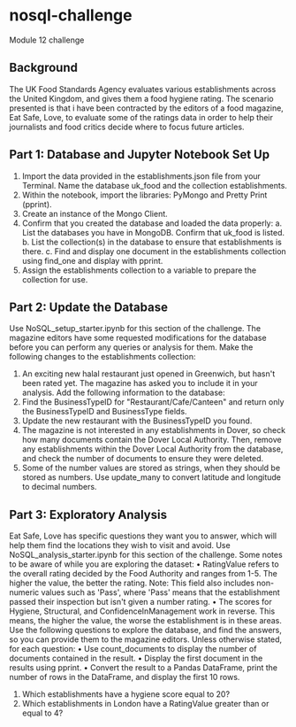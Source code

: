 # nosql-challenge
Module 12 challenge

## Background
The UK Food Standards Agency evaluates various establishments across the United Kingdom, and gives them a food hygiene rating. The scenario presented is that i have  been contracted by the editors of a food magazine, Eat Safe, Love, to evaluate some of the ratings data in order to help their journalists and food critics decide where to focus future articles.

## Part 1: Database and Jupyter Notebook Set Up

1.	Import the data provided in the establishments.json file from your Terminal. Name the database uk_food and the collection establishments. 
2.	Within the notebook, import the libraries: PyMongo and Pretty Print (pprint).
3.	Create an instance of the Mongo Client.
4.	Confirm that you created the database and loaded the data properly:
  a.	List the databases you have in MongoDB. Confirm that uk_food is listed.
  b.	List the collection(s) in the database to ensure that establishments is there.
  c.	Find and display one document in the establishments collection using find_one and display with pprint.
5.	Assign the establishments collection to a variable to prepare the collection for use.

## Part 2: Update the Database
Use NoSQL_setup_starter.ipynb for this section of the challenge.
The magazine editors have some requested modifications for the database before you can perform any queries or analysis for them. Make the following changes to the establishments collection:
1.	An exciting new halal restaurant just opened in Greenwich, but hasn't been rated yet. The magazine has asked you to include it in your analysis. Add the following information to the database:
30.	Find the BusinessTypeID for "Restaurant/Cafe/Canteen" and return only the BusinessTypeID and BusinessType fields.
31.	Update the new restaurant with the BusinessTypeID you found.
32.	The magazine is not interested in any establishments in Dover, so check how many documents contain the Dover Local Authority. Then, remove any establishments within the Dover Local Authority from the database, and check the number of documents to ensure they were deleted.
33.	Some of the number values are stored as strings, when they should be stored as numbers. Use update_many to convert latitude and longitude to decimal numbers.

## Part 3: Exploratory Analysis
Eat Safe, Love has specific questions they want you to answer, which will help them find the locations they wish to visit and avoid.
Use NoSQL_analysis_starter.ipynb for this section of the challenge.
Some notes to be aware of while you are exploring the dataset:
•	RatingValue refers to the overall rating decided by the Food Authority and ranges from 1-5. The higher the value, the better the rating. Note: This field also includes non-numeric values such as 'Pass', where 'Pass' means that the establishment passed their inspection but isn't given a number rating.
•	The scores for Hygiene, Structural, and ConfidenceInManagement work in reverse. This means, the higher the value, the worse the establishment is in these areas.
Use the following questions to explore the database, and find the answers, so you can provide them to the magazine editors.
Unless otherwise stated, for each question:
•	Use count_documents to display the number of documents contained in the result.
•	Display the first document in the results using pprint.
•	Convert the result to a Pandas DataFrame, print the number of rows in the DataFrame, and display the first 10 rows.
1.	Which establishments have a hygiene score equal to 20?
2.	Which establishments in London have a RatingValue greater than or equal to 4?

